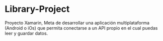 # Library-Project
Proyecto Xamarin, Meta de desarrollar una aplicación multiplataforma (Android o iOs) que permita conectarse a un API propio en el cual puedas leer y guardar datos.
